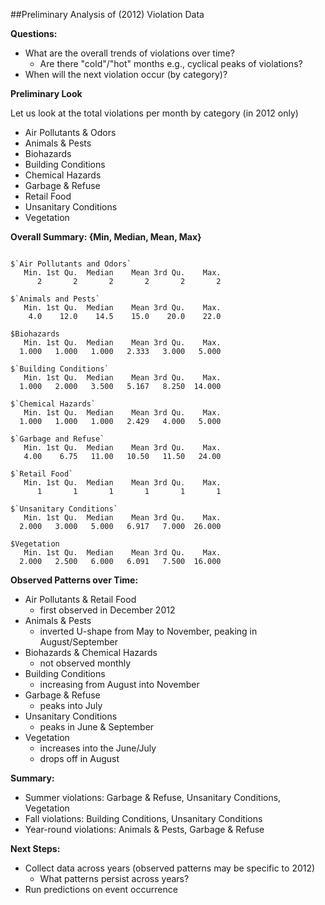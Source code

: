 ##Preliminary Analysis of (2012) Violation Data

**Questions:**
- What are the overall trends of violations over time?
  - Are there "cold"/"hot" months e.g., cyclical peaks of violations?
- When will the next violation occur (by category)?


**Preliminary Look**
 
Let us look at the total violations per month by category (in 2012 only)

  - Air Pollutants & Odors
  - Animals & Pests
  - Biohazards
  - Building Conditions
  - Chemical Hazards
  - Garbage & Refuse
  - Retail Food
  - Unsanitary Conditions
  - Vegetation

**Overall Summary: {Min, Median, Mean, Max}**

```rconsole

$`Air Pollutants and Odors`
   Min. 1st Qu.  Median    Mean 3rd Qu.    Max. 
      2       2       2       2       2       2 

$`Animals and Pests`
   Min. 1st Qu.  Median    Mean 3rd Qu.    Max. 
    4.0    12.0    14.5    15.0    20.0    22.0 

$Biohazards
   Min. 1st Qu.  Median    Mean 3rd Qu.    Max. 
  1.000   1.000   1.000   2.333   3.000   5.000 

$`Building Conditions`
   Min. 1st Qu.  Median    Mean 3rd Qu.    Max. 
  1.000   2.000   3.500   5.167   8.250  14.000 

$`Chemical Hazards`
   Min. 1st Qu.  Median    Mean 3rd Qu.    Max. 
  1.000   1.000   1.000   2.429   4.000   5.000 

$`Garbage and Refuse`
   Min. 1st Qu.  Median    Mean 3rd Qu.    Max. 
   4.00    6.75   11.00   10.50   11.50   24.00 

$`Retail Food`
   Min. 1st Qu.  Median    Mean 3rd Qu.    Max. 
      1       1       1       1       1       1 

$`Unsanitary Conditions`
   Min. 1st Qu.  Median    Mean 3rd Qu.    Max. 
  2.000   3.000   5.000   6.917   7.000  26.000 

$Vegetation
   Min. 1st Qu.  Median    Mean 3rd Qu.    Max. 
  2.000   2.500   6.000   6.091   7.500  16.000 
```

**Observed Patterns over Time:**

- Air Pollutants & Retail Food
  - first observed in December 2012
- Animals & Pests
  - inverted U-shape from May to November, peaking in August/September
- Biohazards & Chemical Hazards
  - not observed monthly
- Building Conditions
  - increasing from August into November
- Garbage & Refuse
  - peaks into July
- Unsanitary Conditions
  - peaks in June & September
- Vegetation
  - increases into the June/July
  - drops off in August
  
**Summary:**
- Summer violations: Garbage & Refuse, Unsanitary Conditions, Vegetation
- Fall violations: Building Conditions, Unsanitary Conditions
- Year-round violations: Animals & Pests, Garbage & Refuse

**Next Steps:**

- Collect data across years (observed patterns may be specific to 2012)
  - What patterns persist across years?
- Run predictions on event occurrence
